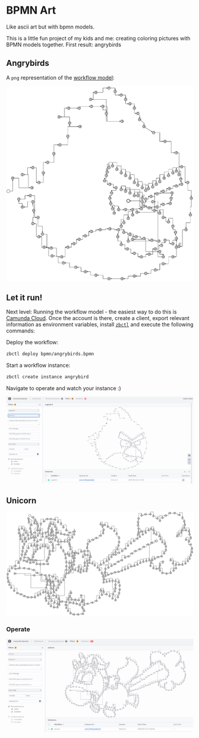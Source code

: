 # BPMN Art

Like ascii art but with bpmn models.

This is a little fun project of my kids and me: creating coloring pictures with BPMN models together. First result: angrybirds

## Angrybirds

A `png` representation of the [workflow model](bpmn/angrybirds.bpmn):

![angrybirds](bpmn/angrybirds.png)

## Let it run!

Next level: Running the workflow model - the easiest way to do this is [Camunda Cloud](https://camunda.io/). Once the account is there, create a client, export relevant information as environment variables, install [`zbctl`](https://www.npmjs.com/package/zbctl) and execute the following commands:

Deploy the workflow:

```bash
zbctl deploy bpmn/angrybirds.bpmn
```

Start a workflow instance:

```bash
zbctl create instance angrybird
```

Navigate to operate and watch your instance :)

![angrybirds in operate](bpmn/angrybirds-operate.png)

## Unicorn

![unicorn](bpmn/unicorn.png)

### Operate

![unicorn](bpmn/unicorn-operate.png)
